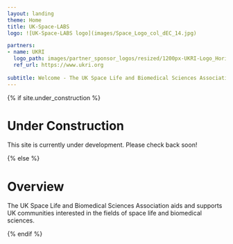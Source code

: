 ```yaml
---
layout: landing
theme: Home
title: UK-Space-LABS
logo: ![UK-Space-LABS logo](images/Space_Logo_col_dEC_14.jpg)

partners:
- name: UKRI
  logo_path: images/partner_sponsor_logos/resized/1200px-UKRI-Logo_Horiz-RGB_xs.jpeg
  ref_url: https://www.ukri.org
  
subtitle: Welcome - The UK Space Life and Biomedical Sciences Association
--- 
```


<!-- under_construction parameter sat to 'true' in the _config.yaml -->
{% if site.under_construction %}
<div class="maintenance-page">
  <h1>Under Construction</h1>
  <p>This site is currently under development. Please check back soon!</p>
</div>
{% else %}
<!-- Your regular content here -->

# Overview

The UK Space Life and Biomedical Sciences Association aids and supports UK communities interested in the fields of space life and biomedical sciences.

{% endif %}

